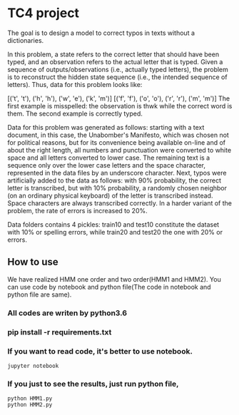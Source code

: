 # TC4 project
The goal is to design a model to correct typos in texts without a dictionaries.

In this problem, a state refers to the correct letter that should have been typed, and an observation refers to the actual letter that is typed. Given a sequence of outputs/observations (i.e., actually typed letters), the problem is to reconstruct the hidden state sequence (i.e., the intended sequence of letters). Thus, data for this problem looks like:

[('t', 't'), ('h', 'h'), ('w', 'e'), ('k', 'm')]
 [('f', 'f'), ('o', 'o'), ('r', 'r'), ('m', 'm')] 
The first example is misspelled: the observation is thwk while the correct word is them. The second example is correctly typed.

Data for this problem was generated as follows: starting with a text document, in this case, the Unabomber's Manifesto, which was chosen not for political reasons, but for its convenience being available on-line and of about the right length, all numbers and punctuation were converted to white space and all letters converted to lower case. The remaining text is a sequence only over the lower case letters and the space character, represented in the data files by an underscore character. Next, typos were artificially added to the data as follows: with 90% probability, the correct letter is transcribed, but with 10% probability, a randomly chosen neighbor (on an ordinary physical keyboard) of the letter is transcribed instead. Space characters are always transcribed correctly. In a harder variant of the problem, the rate of errors is increased to 20%.

Data folders contains 4 pickles: train10 and test10 constitute the dataset with 10% or spelling errors, while train20 and test20 the one with 20% or errors.

## How to use

We have realized HMM one order and two order(HMM1 and HMM2). You can use code by notebook and python file(The code in notebook and python file are same).

### All codes are writen by python3.6

### pip install -r requirements.txt

### If you want to read code, it's better to use notebook.
```shell
jupyter notebook
```

### If you just to see the results, just run python file,
```shell
python HMM1.py
python HMM2.py
```
